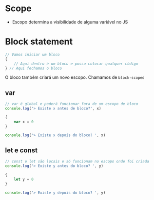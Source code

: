 # Scope

* Escopo determina a visibilidade de alguma variável no JS

# Block statement
```js
// Vamos iniciar um bloco
{
    // Aqui dentro é um bloco e posso colocar qualquer código
} // Aqui fechamos o bloco
```

O bloco também criará um novo escopo. Chamamos de `block-scoped`

## var
```js
// var é global e poderá funcionar fora de um escopo de bloco
console.log('> Existe x antes de bloco?', x)

{
    var x = 0
}

console.log('> Existe x depois do bloco? ', x)
```

## let e const
```js
// const e let são locais e só funcionam no escopo onde foi criada
console.log('> Existe y antes do bloco? ', y)

{
    let y = 0
}

console.log('> Existe y depois do bloco? ', y)
```